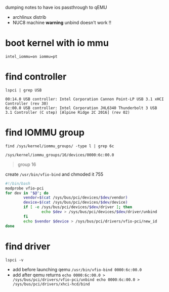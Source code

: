 dumping notes to have ios passthrough to qEMU
- archlinux distrib
- NUC8 machine
**warning** unbind doesn't work !!

# boot kernel with io mmu 
`intel_iommu=on iommu=pt`
# find controller
`lspci | grep USB`
```
00:14.0 USB controller: Intel Corporation Cannon Point-LP USB 3.1 xHCI Controller (rev 30)
6c:00.0 USB controller: Intel Corporation JHL6340 Thunderbolt 3 USB 3.1 Controller (C step) [Alpine Ridge 2C 2016] (rev 02)
```

# find IOMMU group
`find /sys/kernel/iommu_groups/ -type l | grep 6c`
```
/sys/kernel/iommu_groups/16/devices/0000:6c:00.0
```
> group 16


create `/usr/bin/vfio-bind` and chmoded it 755
``` bash
#!/bin/bash
modprobe vfio-pci
for dev in "$@"; do
        vendor=$(cat /sys/bus/pci/devices/$dev/vendor)
        device=$(cat /sys/bus/pci/devices/$dev/device)
        if [ -e /sys/bus/pci/devices/$dev/driver ]; then
                echo $dev > /sys/bus/pci/devices/$dev/driver/unbind
        fi
        echo $vendor $device > /sys/bus/pci/drivers/vfio-pci/new_id
done
```

# find driver
`lspci -v`
- add before launching qemu
  `/usr/bin/vfio-bind 0000:6c:00.0`
- add after qemu returns
	`echo 0000:6c:00.0 > /sys/bus/pci/drivers/vfio-pci/unbind
	 echo 0000:6c:00.0 > /sys/bus/pci/drivers/xhci-hcd/bind`


